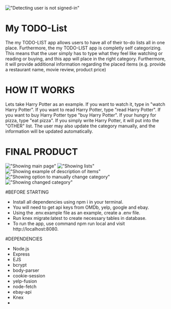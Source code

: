 
!["Detecting user is not signed-in"](https://github.com/zhassan2018/ToDoList/blob/master/styles/styles/img/logo.png)

# My TODO-List

The my TODO-LIST app allows users to have all of their to-do lists all in one place. Furthermore, the my TODO-LIST app is completly self categorizing. This means that the user simply has to type what they feel like watching or reading or buying, and this app will place in the right category. Furthermore, it will provide additional information regarding the placed items (e.g. provide a restaurant name, movie review, product price)


# HOW IT WORKS
Lets take Harry Potter as an example. If you want to watch it, type in "watch Harry Potter". If you want to read Harry Potter, type "read Harry Potter". If you want to buy Harry Potter type  "buy Harry Potter". If your hungry for pizza, type "eat pizza". If you simply write Harry Potter, it will put into the "OTHER" list. The user may also update the category manually, and the information will be updated automatically.


# FINAL PRODUCT
!["Showing main page"](https://github.com/zhassan2018/ToDoList/blob/master/styles/styles/img/todo1.png)
!["Showing lists"](https://github.com/zhassan2018/ToDoList/blob/master/styles/styles/img/todo2.png)
!["Showing example of description of items"](https://github.com/zhassan2018/ToDoList/blob/master/styles/styles/img/todo3.png)
!["Showing option to manually change category"](https://github.com/zhassan2018/ToDoList/blob/master/styles/styles/img/todo4.png)
!["Showing changed category"](https://github.com/zhassan2018/ToDoList/blob/master/styles/styles/img/todo5.png)

#BEFORE STARTING
- Install all dependencies using npm i in your terminal.
- You will need to get api keys from OMDb, yelp, google and ebay.
- Using the .env.example file as an example, create a .env file.
- Run knex migrate:latest to create necessary tables in database.
- To run the app, use command npm run local and visit http://localhost:8080.

#DEPENDENCIES
- Node.js
- Express
- EJS
- bcrypt
- body-parser
- cookie-session
- yelp-fusion
- node-fetch
- ebay-api
- Knex
-











